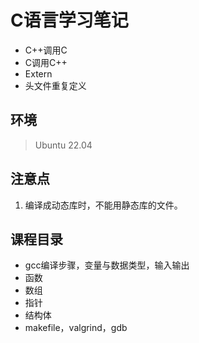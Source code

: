 # C语言学习笔记
- C++调用C
- C调用C++
- Extern
- 头文件重复定义
## 环境
> Ubuntu 22.04

## 注意点
1. 编译成动态库时，不能用静态库的文件。

## 课程目录
- gcc编译步骤，变量与数据类型，输入输出
- 函数
- 数组
- 指针
- 结构体
- makefile，valgrind，gdb
